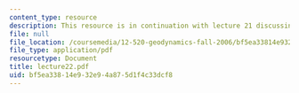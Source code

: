 ```yaml
---
content_type: resource
description: This resource is in continuation with lecture 21 discussing fluids further.
file: null
file_location: /coursemedia/12-520-geodynamics-fall-2006/bf5ea33814e932e94a875d1f4c33dcf8_lecture22.pdf
file_type: application/pdf
resourcetype: Document
title: lecture22.pdf
uid: bf5ea338-14e9-32e9-4a87-5d1f4c33dcf8
---
```

